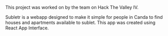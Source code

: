 This project was worked on by the team on Hack The Valley IV. 

Subletr is a webapp designed to make it simple for people in Canda to find houses and apartments available to sublet.
This app was created using React App Interface.
